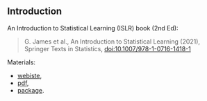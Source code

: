 ## Introduction

An Introduction to Statistical Learning (ISLR) book (2nd Ed):    

> G. James et al., An Introduction to Statistical Learning (2021), Springer Texts in Statistics, [doi:10.1007/978-1-0716-1418-1](https://doi.org/10.1007/978-1-0716-1418-1)

Materials:  

   - [webiste](https://www.statlearning.com/),
   - [pdf](https://web.stanford.edu/~hastie/ISLRv2_website.pdf),
   - [package](https://cran.r-project.org/web/packages/ISLR2/index.html).  



